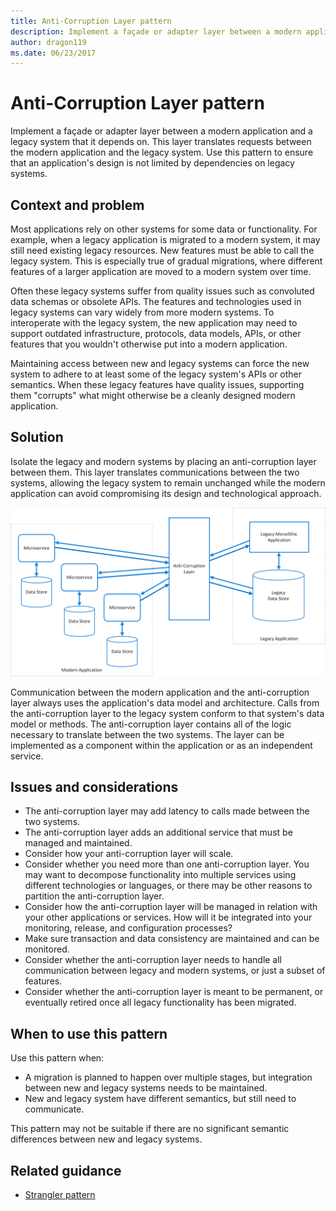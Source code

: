 ```yaml
---
title: Anti-Corruption Layer pattern
description: Implement a façade or adapter layer between a modern application and a legacy system.
author: dragon119
ms.date: 06/23/2017
---
```


# Anti-Corruption Layer pattern

Implement a façade or adapter layer between a modern application and a legacy system that it depends on. This layer translates requests between the modern application and the legacy system. Use this pattern to ensure that an application's design is not limited by dependencies on legacy systems.

## Context and problem

Most applications rely on other systems for some data or functionality. For example, when a legacy application is migrated to a modern system, it may still need existing legacy resources. New features must be able to call the legacy system. This is especially true of gradual migrations, where different features of a larger application are moved to a modern system over time.

Often these legacy systems suffer from quality issues such as convoluted data schemas or obsolete APIs. The features and technologies used in legacy systems can vary widely from more modern systems. To interoperate with the legacy system, the new application may need to support outdated infrastructure, protocols, data models, APIs, or other features that you wouldn't otherwise put into a modern application.

Maintaining access between new and legacy systems can force the new system to adhere to at least some of the legacy system's APIs or other semantics. When these legacy features have quality issues, supporting them "corrupts" what might otherwise be a cleanly designed modern application. 

## Solution

Isolate the legacy and modern systems by placing an anti-corruption layer between them. This layer translates communications between the two systems, allowing the legacy system to remain unchanged while the modern application can avoid compromising its design and technological approach.

![](./_images/anti-corruption-layer.png) 

Communication between the modern application and the anti-corruption layer always uses the application's data model and architecture. Calls from the anti-corruption layer to the legacy system conform to that system's data model or methods. The anti-corruption layer contains all of the logic necessary to translate between the two systems. The layer can be implemented as a component within the application or as an independent service.

## Issues and considerations

- The anti-corruption layer may add latency to calls made between the two systems.
- The anti-corruption layer adds an additional service that must be managed and maintained.
- Consider how your anti-corruption layer will scale.
- Consider whether you need more than one anti-corruption layer. You may want to decompose functionality into multiple services using different technologies or languages, or there may be other reasons to partition the anti-corruption layer.
- Consider how the anti-corruption layer will be managed in relation with your other applications or services. How will it be integrated into your monitoring, release, and configuration processes?
- Make sure transaction and data consistency are maintained and can be monitored.
- Consider whether the anti-corruption layer needs to handle all communication between legacy and modern systems, or just a subset of features. 
- Consider whether the anti-corruption layer is meant to be permanent, or eventually retired once all legacy functionality has been migrated.

## When to use this pattern

Use this pattern when:

- A migration is planned to happen over multiple stages, but integration between new and legacy systems needs to be maintained.
- New and legacy system have different semantics, but still need to communicate.

This pattern may not be suitable if there are no significant semantic differences between new and legacy systems. 

## Related guidance

- [Strangler pattern][strangler]

[strangler]: ./strangler.md
